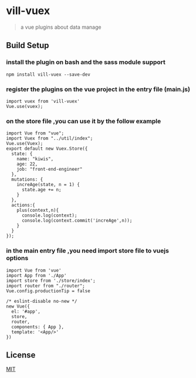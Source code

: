 # vill-vuex

> a vue plugins about data manage

## Build Setup

### install the plugin on bash and the sass module support

```
npm install vill-vuex --save-dev
```

### register the plugins on the vue project in the entry file (main.js)

```
import vuex from 'vill-vuex'
Vue.use(vuex);
```

### on the store file ,you can use it by the follow example

```
import Vue from "vue";
import Vuex from "../util/index";
Vue.use(Vuex);
export default new Vuex.Store({
  state: {
    name: "kiwis",
    age: 22,
    job: "front-end-engineer"
  },
  mutations: {
    increAge(state, n = 1) {
      state.age += n;
    }
  },
  actions:{
    plus(context,n){
      console.log(context);
      console.log(context.commit('increAge',n));
    }
  }
});

```
### in the main entry file ,you need import store file to vuejs options
```
import Vue from 'vue'
import App from './App'
import store from './store/index';
import router from "./router";
Vue.config.productionTip = false

/* eslint-disable no-new */
new Vue({
  el: '#app',
  store,
  router,
  components: { App },
  template: '<App/>'
})

```

## License

[MIT](http://opensource.org/licenses/MIT)
